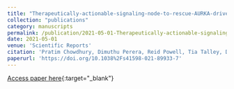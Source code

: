 ```yaml
---
title: "Therapeutically-actionable-signaling-node-to-rescue-AURKA-driven-loss-of-primary-cilia-in-VHL-deficient-cells"
collection: "publications"
category: manuscripts
permalink: /publication/2021-05-01-Therapeutically-actionable-signaling-node-to-rescue-AURKA-driven-loss-of-primary-cilia-in-VHL-deficient-cells
date: 2021-05-01
venue: 'Scientific Reports'
citation: 'Pratim Chowdhury, Dimuthu Perera, Reid Powell, Tia Talley, Durga Tripathi, Yong Park, Michael Mancini, Peter Davies, Clifford Stephan, Cristian Corfa, Ruhee Dere. &quot;Therapeutically-actionable-signaling-node-to-rescue-AURKA-driven-loss-of-primary-cilia-in-VHL-deficient-cells.&quot; Scientific Reports, 2021.'
paperurl: 'https://doi.org/10.1038%2Fs41598-021-89933-7'
---
```


[Access paper here](https://doi.org/10.1038%2Fs41598-021-89933-7){:target="_blank"}
